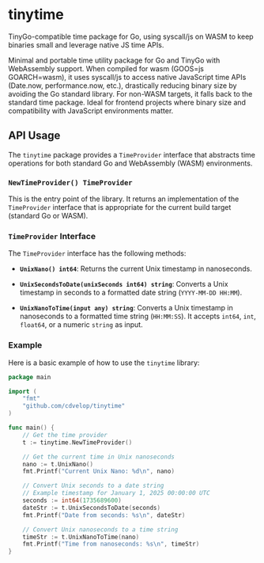 # tinytime

TinyGo-compatible time package for Go, using syscall/js on WASM to keep binaries small and leverage native JS time APIs.


Minimal and portable time utility package for Go and TinyGo with WebAssembly support.
When compiled for wasm (GOOS=js GOARCH=wasm), it uses syscall/js to access native JavaScript time APIs (Date.now, performance.now, etc.), drastically reducing binary size by avoiding the Go standard library.
For non-WASM targets, it falls back to the standard time package.
Ideal for frontend projects where binary size and compatibility with JavaScript environments matter.

## API Usage

The `tinytime` package provides a `TimeProvider` interface that abstracts time operations for both standard Go and WebAssembly (WASM) environments.

### `NewTimeProvider() TimeProvider`

This is the entry point of the library. It returns an implementation of the `TimeProvider` interface that is appropriate for the current build target (standard Go or WASM).

### `TimeProvider` Interface

The `TimeProvider` interface has the following methods:

- **`UnixNano() int64`**: Returns the current Unix timestamp in nanoseconds.

- **`UnixSecondsToDate(unixSeconds int64) string`**: Converts a Unix timestamp in seconds to a formatted date string (`YYYY-MM-DD HH:MM`).

- **`UnixNanoToTime(input any) string`**: Converts a Unix timestamp in nanoseconds to a formatted time string (`HH:MM:SS`). It accepts `int64`, `int`, `float64`, or a numeric `string` as input.

### Example

Here is a basic example of how to use the `tinytime` library:

```go
package main

import (
	"fmt"
	"github.com/cdvelop/tinytime"
)

func main() {
	// Get the time provider
	t := tinytime.NewTimeProvider()

	// Get the current time in Unix nanoseconds
	nano := t.UnixNano()
	fmt.Printf("Current Unix Nano: %d\n", nano)

	// Convert Unix seconds to a date string
	// Example timestamp for January 1, 2025 00:00:00 UTC
	seconds := int64(1735689600)
	dateStr := t.UnixSecondsToDate(seconds)
	fmt.Printf("Date from seconds: %s\n", dateStr)

	// Convert Unix nanoseconds to a time string
	timeStr := t.UnixNanoToTime(nano)
	fmt.Printf("Time from nanoseconds: %s\n", timeStr)
}
```